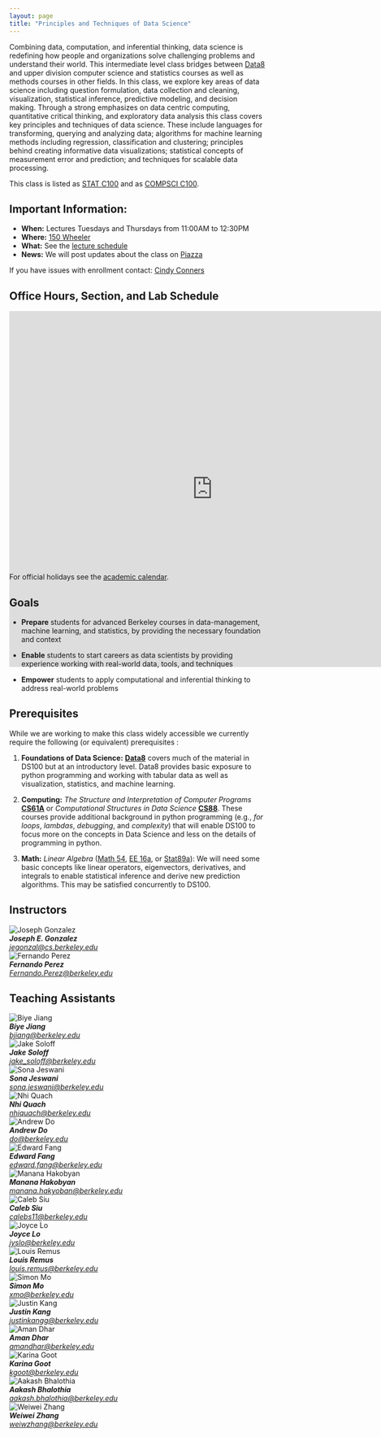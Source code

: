 ```yaml
---
layout: page
title: "Principles and Techniques of Data Science"
---
```


<!-- # DS100: Principles & Techniques of Data Science -->

Combining data, computation, and inferential thinking, data science is
redefining how people and organizations solve challenging problems and
understand their world. This intermediate level class bridges between
[Data8](http://data8.org) and upper division computer science and statistics
courses as well as methods courses in other fields. In this class, we explore
key areas of data science including question formulation, data collection and
cleaning, visualization, statistical inference, predictive modeling, and
decision making.​ Through a strong emphasizes on data centric computing,
quantitative critical thinking, and exploratory data analysis this class covers
key principles and techniques of data science. These include languages for
transforming, querying and analyzing data; algorithms for machine learning
methods including regression, classification and clustering; principles behind
creating informative data visualizations; statistical concepts of measurement
error and prediction; and techniques for scalable data processing.

This class is listed as [STAT C100](http://classes.berkeley.edu/content/2017-fall-stat-c100-001-lec-001) and as [COMPSCI C100](http://classes.berkeley.edu/content/2017-fall-compsci-c100-001-lec-001).

## Important Information:

* **When:** Lectures Tuesdays and Thursdays from 11:00AM to 12:30PM
* **Where:** [150 Wheeler ](http://www.berkeley.edu/map?wheeler)
* **What:** See the [lecture schedule](syllabus)
* **News:** We will post updates about the class on [Piazza](https://piazza.com/berkeley/spring2018/data100/home)

If you have issues with enrollment contact: <a href="mailto:csconners@cs.berkeley.edu?subject=[DS100 Enrollment]">Cindy Conners</a>




<!--

If you have enrolled in the wait-list please complete the following  <a href="https://goo.gl/forms/Ku5cu7L7cUbSaTKc2">Background Survey</a> we will use this to help in admitting students into the class.  Please sign up for Piazza to follow updates on the wait list.
 -->

## Office Hours, Section, and Lab Schedule

<div class="embed-wrapper" style="height:500px">
  <iframe src="https://calendar.google.com/calendar/embed?title=Data%20100%20Discussion%2C%20Lab%2C%20Office%20Hours&amp;mode=WEEK&amp;height=600&amp;wkst=1&amp;bgcolor=%23FFFFFF&amp;src=berkeley.edu_3iothuu50b7vt60vh265urvkgg%40group.calendar.google.com&amp;color=%2342104A&amp;src=berkeley.edu_q7fe1ocb0v0kdofsf0jb6tnv10%40group.calendar.google.com&amp;color=%23182C57&amp;ctz=America%2FLos_Angeles" style="border-width:0" width="800" height="700" frameborder="0" scrolling="no"></iframe>
</div>


For official holidays see the [academic calendar](http://registrar.berkeley.edu/sites/default/files/pdf/UCB_AcademicCalendar_2017-18_V3.pdf).


## Goals

* **Prepare** students for advanced Berkeley courses in data-management, machine learning, and statistics, by providing the necessary foundation and context

* **Enable** students to start careers as data scientists by providing experience working with real-world data, tools, and techniques

* **Empower** students to apply computational and inferential thinking to address real-world problems


## Prerequisites

While we are working to make this class widely accessible we currently require the following (or equivalent) prerequisites :

1. **Foundations of Data Science:** [**Data8**](http://data8.org/fa16/) covers much of the material in DS100 but at an introductory level.  Data8 provides basic exposure to python programming and working with tabular data as well as visualization, statistics, and machine learning.


1. **Computing:** *The Structure and Interpretation of Computer Programs* [**CS61A**](http://cs61a.org) or *Computational Structures in Data Science* [**CS88**](http://cs88-website.github.io).   These courses provide additional background in python programming (e.g., *for loops*, *lambdas*, *debugging*, and *complexity*) that will enable DS100 to focus more on the concepts in Data Science and less on the details of programming in python.

1. **Math:** *Linear Algebra* ([Math 54](https://math.berkeley.edu/~nadler/54fall2015.html), [EE 16a](http://inst.eecs.berkeley.edu/~ee16a/fa16/), or [Stat89a](https://www.stat.berkeley.edu/~mmahoney/s18-lads/)): We will need some basic concepts like linear operators, eigenvectors, derivatives, and integrals to enable statistical inference and derive new prediction algorithms.  This may be satisfied concurrently to DS100.




## Instructors

<section class="staff">
  <div class="staff__item">
    <img class="staff__img"
         src="https://jegonzal.github.io/assets/jegonzal.jpg"
         alt="Joseph Gonzalez" />
    <address>
      <strong>Joseph E. Gonzalez</strong><br>
      <a href="mailto:jegonzal@cs.berkeley.edu">jegonzal@cs.berkeley.edu</a>
    </address>
  </div>

  <div class="staff__item">
    <img class="staff__img"
         src="https://statistics.berkeley.edu/sites/default/files/faculty/fperez_headshot_lg.jpg"
         alt="Fernando Perez" />
    <address>
      <strong>Fernando Perez</strong><br>
      <a href="mailto:Fernando.Perez@berkeley.edu">Fernando.Perez@berkeley.edu</a>
    </address>
  </div>
</section>

## Teaching Assistants

<section class="staff">

  <div class="staff__item">
    <img class="staff__img"
         src="assets/images/BiyeJiang.jpg"
         alt="Biye Jiang" />
    <address>
      <strong>Biye Jiang</strong><br>
      <a href="mailto:bjiang@berkeley.edu">bjiang@berkeley.edu</a>
    </address>
  </div>

  <div class="staff__item">
    <img class="staff__img"
         src="assets/images/JakeSoloff.jpg"
         alt="Jake Soloff" />
    <address>
      <strong>Jake Soloff</strong><br>
      <a href="mailto:jake_soloff@berkeley.edu">jake_soloff@berkeley.edu</a>
    </address>
  </div>

  <div class="staff__item">
    <img class="staff__img"
         src="assets/images/SonaJeswani.jpg"
         alt="Sona Jeswani" />
    <address>
      <strong>Sona Jeswani</strong><br>
      <a href="mailto:sona.jeswani@berkeley.edu">sona.jeswani@berkeley.edu</a>
    </address>
  </div>

  <div class="staff__item">
    <img class="staff__img"
         src="assets/images/NhiQuach.jpg"
         alt="Nhi Quach" />
    <address>
      <strong>Nhi Quach</strong><br>
      <a href="mailto:nhiquach@berkeley.edu">nhiquach@berkeley.edu</a>
    </address>
  </div>

  <div class="staff__item">
    <img class="staff__img"
         src="assets/images/AndrewDo.png"
         alt="Andrew Do" />
    <address>
      <strong>Andrew Do</strong><br>
      <a href="mailto:do@berkeley.edu">do@berkeley.edu</a>
    </address>
  </div>

  <div class="staff__item">
    <img class="staff__img"
         src="assets/images/EdwardFang.png"
         alt="Edward Fang" />
    <address>
      <strong>Edward Fang</strong><br>
      <a href="mailto:edward.fang@berkeley.edu">edward.fang@berkeley.edu</a>
    </address>
  </div>

  <div class="staff__item">
    <img class="staff__img"
         src="assets/images/MananaHakobyan.png"
         alt="Manana Hakobyan" />
    <address>
      <strong>Manana Hakobyan</strong><br>
      <a href="mailto:manana.hakyoban@berkeley.edu">manana.hakyoban@berkeley.edu</a>
    </address>
  </div>

  <div class="staff__item">
    <img class="staff__img"
         src="assets/images/CalebSiu.png"
         alt="Caleb Siu" />
    <address>
      <strong>Caleb Siu</strong><br>
      <a href="mailto:calebs11@berkeley.edu">calebs11@berkeley.edu</a>
    </address>
  </div>

  <div class="staff__item">
    <img class="staff__img"
         src="assets/images/JoyceLo.png"
         alt="Joyce Lo" />
    <address>
      <strong>Joyce Lo</strong><br>
      <a href="mailto:jyslo@berkeley.edu">jyslo@berkeley.edu</a>
    </address>
  </div>

  <div class="staff__item">
    <img class="staff__img"
         src="assets/images/LouisRemus.png"
         alt="Louis Remus" />
    <address>
      <strong>Louis Remus</strong><br>
      <a href="mailto:louis.remus@berkeley.edu">louis.remus@berkeley.edu</a>
    </address>
  </div>

  <div class="staff__item">
    <img class="staff__img"
         src="assets/images/SimonMo.png"
         alt="Simon Mo" />
    <address>
      <strong>Simon Mo</strong><br>
      <a href="mailto:xmo@berkeley.edu">xmo@berkeley.edu</a>
    </address>
  </div>
  
  <div class="staff__item">
    <img class="staff__img"
         src="assets/images/JustinKang.jpg"
         alt="Justin Kang" />
    <address>
      <strong>Justin Kang</strong><br>
      <a href="mailto:justinkangg@berkeley.edu">justinkangg@berkeley.edu</a>
    </address>
  </div>
  
  <div class="staff__item">
    <img class="staff__img"
         src="assets/images/AmanDhar.jpeg"
         alt="Aman Dhar" />
    <address>
      <strong>Aman Dhar</strong><br>
      <a href="mailto:amandhar@berkeley.edu">amandhar@berkeley.edu</a>
    </address>
  </div>
  
  <div class="staff__item">
    <img class="staff__img"
         src="assets/images/KarinaGoot.jpg"
         alt="Karina Goot" />
    <address>
      <strong>Karina Goot</strong><br>
      <a href="mailto:kgoot@berkeley.edu">kgoot@berkeley.edu</a>
    </address>
  </div>
  
  <div class="staff__item">
    <img class="staff__img"
         src="assets/images/AakashBhalothia.png"
         alt="Aakash Bhalothia" />
    <address>
      <strong>Aakash Bhalothia</strong><br>
      <a href="mailto:aakash.bhalothia@berkeley.edu">aakash.bhalothia@berkeley.edu</a>
    </address>
  </div>

  <div class="staff__item">
    <img class="staff__img"
         src="assets/images/WeiWeiZhang.png"
         alt="Weiwei Zhang" />
    <address>
      <strong>Weiwei Zhang</strong><br>
      <a href="mailto:weiwzhang@berkeley.edu">weiwzhang@berkeley.edu</a>
    </address>
  </div>
<section class="staff">


</section>
